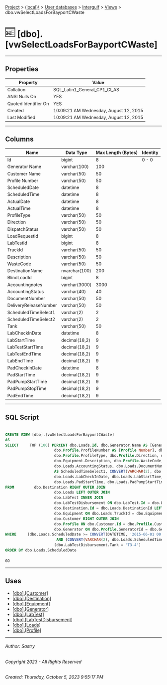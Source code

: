 #### 

[Project](../../../../index.md) > [(local)\\](../../../index.md) > [User databases](../../index.md) > [Intergulf](../index.md) > [Views](Views.md) > dbo.vwSelectLoadsForBayportCWaste

# ![Views](../../../../Images/View32.png) [dbo].[vwSelectLoadsForBayportCWaste]

---

## <a name="#properties"></a>Properties

| Property | Value |
|---|---|
| Collation | SQL_Latin1_General_CP1_CI_AS |
| ANSI Nulls On | YES |
| Quoted Identifier On | YES |
| Created | 10:09:21 AM Wednesday, August 12, 2015 |
| Last Modified | 10:09:21 AM Wednesday, August 12, 2015 |


---

## <a name="#columns"></a>Columns

| Name | Data Type | Max Length (Bytes) | Identity |
|---|---|---|---|
| Id | bigint | 8 | 0 - 0 |
| Generator Name | varchar(100) | 100 |  |
| Customer Name | varchar(50) | 50 |  |
| Profile Number | varchar(50) | 50 |  |
| ScheduledDate | datetime | 8 |  |
| ScheduledTime | datetime | 8 |  |
| ActualDate | datetime | 8 |  |
| ActualTime | datetime | 8 |  |
| ProfileType | varchar(50) | 50 |  |
| Direction | varchar(50) | 50 |  |
| DispatchStatus | varchar(50) | 50 |  |
| LoadRequestId | bigint | 8 |  |
| LabTestId | bigint | 8 |  |
| TruckId | varchar(50) | 50 |  |
| Description | varchar(50) | 50 |  |
| WasteCode | varchar(50) | 50 |  |
| DestinationName | nvarchar(100) | 200 |  |
| BlindLoadId | bigint | 8 |  |
| Accountingnotes | varchar(3000) | 3000 |  |
| AccountingStatus | varchar(40) | 40 |  |
| DocumentNumber | varchar(50) | 50 |  |
| DeliveryReleaseNumber | varchar(50) | 50 |  |
| ScheduledTimeSelect1 | varchar(2) | 2 |  |
| ScheduledTimeSelect2 | varchar(2) | 2 |  |
| Tank | varchar(50) | 50 |  |
| LabCheckInDate | datetime | 8 |  |
| LabStartTime | decimal(18,2) | 9 |  |
| LabTestStartTime | decimal(18,2) | 9 |  |
| LabTestEndTime | decimal(18,2) | 9 |  |
| LabEndTime | decimal(18,2) | 9 |  |
| PadCheckInDate | datetime | 8 |  |
| PadStartTime | decimal(18,2) | 9 |  |
| PadPumpStartTime | decimal(18,2) | 9 |  |
| PadPumpStopTime | decimal(18,2) | 9 |  |
| PadEndTime | decimal(18,2) | 9 |  |


---

## <a name="#sqlscript"></a>SQL Script

```sql

CREATE VIEW [dbo].[vwSelectLoadsForBayportCWaste]
AS
SELECT     TOP (100) PERCENT dbo.Loads.Id, dbo.Generator.Name AS [Generator Name], dbo.Customer.Name AS [Customer Name], 
                      dbo.Profile.ProfileNumber AS [Profile Number], dbo.Loads.ScheduledDate, dbo.Loads.ScheduledTime, dbo.Loads.ActualDate, dbo.Loads.ActualTime, 
                      dbo.Profile.ProfileType, dbo.Profile.Direction, dbo.Loads.DispatchStatus, dbo.Loads.LoadRequestId, dbo.Loads.LabTestId, dbo.Loads.TruckId, 
                      dbo.Equipment.Description, dbo.Profile.WasteCode, dbo.Destination.Name AS DestinationName, dbo.Loads.BlindLoadId, dbo.Loads.Accountingnotes, 
                      dbo.Loads.AccountingStatus, dbo.Loads.DocumentNumber, dbo.Loads.DeliveryReleaseNumber, CONVERT(VARCHAR(2), dbo.Loads.ScheduledTime, 114) 
                      AS ScheduledTimeSelect1, CONVERT(VARCHAR(2), dbo.Loads.ScheduledTime, 114) AS ScheduledTimeSelect2, dbo.LabTestDisbursement.Tank, 
                      dbo.Loads.LabCheckInDate, dbo.Loads.LabStartTime, dbo.Loads.LabTestStartTime, dbo.Loads.LabTestEndTime, dbo.Loads.LabEndTime, dbo.Loads.PadCheckInDate, 
                      dbo.Loads.PadStartTime, dbo.Loads.PadPumpStartTime, dbo.Loads.PadPumpStopTime, dbo.Loads.PadEndTime
FROM         dbo.Destination RIGHT OUTER JOIN
                      dbo.Loads LEFT OUTER JOIN
                      dbo.LabTest INNER JOIN
                      dbo.LabTestDisbursement ON dbo.LabTest.Id = dbo.LabTestDisbursement.LabTestId ON dbo.Loads.LabTestId = dbo.LabTest.Id ON 
                      dbo.Destination.Id = dbo.Loads.DestinationId LEFT OUTER JOIN
                      dbo.Equipment ON dbo.Loads.TruckId = dbo.Equipment.Id LEFT OUTER JOIN
                      dbo.Customer RIGHT OUTER JOIN
                      dbo.Profile ON dbo.Customer.Id = dbo.Profile.CustomerId ON dbo.Loads.ProfileId = dbo.Profile.Id LEFT OUTER JOIN
                      dbo.Generator ON dbo.Profile.GeneratorId = dbo.Generator.Id
WHERE     (dbo.Loads.ScheduledDate >= CONVERT(DATETIME, '2015-06-01 00:00:00', 102)) AND (dbo.Loads.ScheduledDate <= CONVERT(DATETIME, '2015-06-30 00:00:00', 102))
                       AND (CONVERT(VARCHAR(2), dbo.Loads.ScheduledTime, 114) >= '07') AND (CONVERT(VARCHAR(2), dbo.Loads.ScheduledTime, 114) <= '19') AND 
                      (dbo.LabTestDisbursement.Tank = 'T3-4')
ORDER BY dbo.Loads.ScheduledDate

GO

```


---

## <a name="#uses"></a>Uses

* [[dbo].[Customer]](../Tables/dbo_Customer.md)
* [[dbo].[Destination]](../Tables/dbo_Destination.md)
* [[dbo].[Equipment]](../Tables/dbo_Equipment.md)
* [[dbo].[Generator]](../Tables/dbo_Generator.md)
* [[dbo].[LabTest]](../Tables/dbo_LabTest.md)
* [[dbo].[LabTestDisbursement]](../Tables/dbo_LabTestDisbursement.md)
* [[dbo].[Loads]](../Tables/dbo_Loads.md)
* [[dbo].[Profile]](../Tables/dbo_Profile.md)


---

###### Author:  Sastry

###### Copyright 2023 - All Rights Reserved

###### Created: Thursday, October 5, 2023 9:55:17 PM

